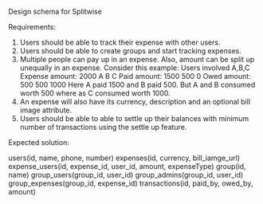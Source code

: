 Design schema for Splitwise

Requirements:

1. Users should be able to track their expense with other users.
2. Users should be able to create groups and start tracking expenses.
3. Multiple people can pay up in an expense. Also, amount can be split up unequally in an expense. Consider this example:
Users involved A,B,C
Expense amount: 2000
				A		B		C
Paid amount: 	1500	500		0
Owed amount: 	500 	500 	1000
Here A paid 1500 and B paid 500. But A and B consumed worth 500 where as C consumed worth 1000.
4. An expense will also have its currency, description and an optional bill image attribute.
5. Users should be able to able to settle up their balances with minimum number of transactions using the settle up feature.

Expected solution:

users(id, name, phone, number)
expenses(id, currency, bill_iamge_url)
expense_users(id, expense_id, user_id, amount, expenseType)
group(id, name)
group_users(group_id, user_id)
group_admins(group_id, user_id)
group_expenses(group_id, expense_id)
transactions(id, paid_by, owed_by, amount)
